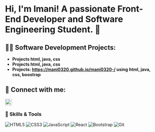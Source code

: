 <h1>Hi, I'm Imani! A passionate Front-End Developer and Software Engineering Student. 🌟</h1>

<h2>👨‍💻 Software Development Projects:</h2>

- <b>Projects html, java, css</b>
- <b>Projects html, java, css</b>
- <b>Projects: https://mani0320.github.io/mani0320-/ using html, java, css, boostrap</b>




<h2> 🤳 Connect with me:</h2>


[<img align="left" alt="JoshMadakor | LinkedIn" width="22px" src="https://cdn.jsdelivr.net/npm/simple-icons@v3/icons/linkedin.svg" />][linkedin]


[linkedin]: www.linkedin.com/in/imani-hill-170b09187
<br>
### 🚀 Skills & Tools
![HTML5](https://img.shields.io/badge/-HTML5-E34F26?style=flat-square&logo=html5&logoColor=white)
![CSS3](https://img.shields.io/badge/-CSS3-1572B6?style=flat-square&logo=css3)
![JavaScript](https://img.shields.io/badge/-JavaScript-F7DF1E?style=flat-square&logo=javascript&logoColor=black)
![React](https://img.shields.io/badge/-React-61DAFB?style=flat-square&logo=react&logoColor=black)
![Bootstrap](https://img.shields.io/badge/-Bootstrap-7952B3?style=flat-square&logo=bootstrap&logoColor=white)
![Git](https://img.shields.io/badge/-Git-F05032?style=flat-square&logo=git&logoColor=white)


